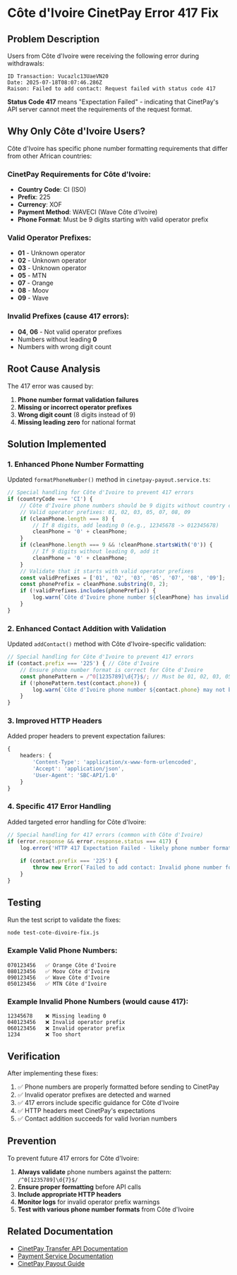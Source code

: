 # Côte d'Ivoire CinetPay Error 417 Fix

## Problem Description

Users from Côte d'Ivoire were receiving the following error during withdrawals:

```
ID Transaction: Vucazlc13UaeVN20
Date: 2025-07-18T08:07:46.286Z
Raison: Failed to add contact: Request failed with status code 417
```

**Status Code 417** means "Expectation Failed" - indicating that CinetPay's API server cannot meet the requirements of the request format.

## Why Only Côte d'Ivoire Users?

Côte d'Ivoire has specific phone number formatting requirements that differ from other African countries:

### CinetPay Requirements for Côte d'Ivoire:
- **Country Code**: CI (ISO)
- **Prefix**: 225 
- **Currency**: XOF
- **Payment Method**: WAVECI (Wave Côte d'Ivoire)
- **Phone Format**: Must be 9 digits starting with valid operator prefix

### Valid Operator Prefixes:
- **01** - Unknown operator
- **02** - Unknown operator  
- **03** - Unknown operator
- **05** - MTN
- **07** - Orange
- **08** - Moov
- **09** - Wave

### Invalid Prefixes (cause 417 errors):
- **04**, **06** - Not valid operator prefixes
- Numbers without leading **0**
- Numbers with wrong digit count

## Root Cause Analysis

The 417 error was caused by:

1. **Phone number format validation failures**
2. **Missing or incorrect operator prefixes**
3. **Wrong digit count** (8 digits instead of 9)
4. **Missing leading zero** for national format

## Solution Implemented

### 1. Enhanced Phone Number Formatting

Updated `formatPhoneNumber()` method in `cinetpay-payout.service.ts`:

```typescript
// Special handling for Côte d'Ivoire to prevent 417 errors
if (countryCode === 'CI') {
    // Côte d'Ivoire phone numbers should be 9 digits without country code
    // Valid operator prefixes: 01, 02, 03, 05, 07, 08, 09
    if (cleanPhone.length === 8) {
        // If 8 digits, add leading 0 (e.g., 12345678 -> 012345678)
        cleanPhone = '0' + cleanPhone;
    }
    if (cleanPhone.length === 9 && !cleanPhone.startsWith('0')) {
        // If 9 digits without leading 0, add it
        cleanPhone = '0' + cleanPhone;
    }
    // Validate that it starts with valid operator prefixes
    const validPrefixes = ['01', '02', '03', '05', '07', '08', '09'];
    const phonePrefix = cleanPhone.substring(0, 2);
    if (!validPrefixes.includes(phonePrefix)) {
        log.warn(`Côte d'Ivoire phone number ${cleanPhone} has invalid operator prefix ${phonePrefix}. Valid prefixes: ${validPrefixes.join(', ')}`);
    }
}
```

### 2. Enhanced Contact Addition with Validation

Updated `addContact()` method with Côte d'Ivoire-specific validation:

```typescript
// Special handling for Côte d'Ivoire to prevent 417 errors
if (contact.prefix === '225') { // Côte d'Ivoire
    // Ensure phone number format is correct for Côte d'Ivoire
    const phonePattern = /^0[1235789]\d{7}$/; // Must be 01, 02, 03, 05, 07, 08, 09 + 7 digits
    if (!phonePattern.test(contact.phone)) {
        log.warn(`Côte d'Ivoire phone number ${contact.phone} may not be in correct format. Expected: 0XXXXXXXX`);
    }
}
```

### 3. Improved HTTP Headers

Added proper headers to prevent expectation failures:

```typescript
{
    headers: {
        'Content-Type': 'application/x-www-form-urlencoded',
        'Accept': 'application/json',
        'User-Agent': 'SBC-API/1.0'
    }
}
```

### 4. Specific 417 Error Handling

Added targeted error handling for Côte d'Ivoire:

```typescript
// Special handling for 417 errors (common with Côte d'Ivoire)
if (error.response && error.response.status === 417) {
    log.error('HTTP 417 Expectation Failed - likely phone number format issue for Côte d\'Ivoire');
    
    if (contact.prefix === '225') {
        throw new Error(`Failed to add contact: Invalid phone number format for Côte d'Ivoire. Phone numbers must start with 01, 02, 03, 05, 07, 08, or 09 and be 10 digits total. Current: ${contact.phone}`);
    }
}
```

## Testing

Run the test script to validate the fixes:

```bash
node test-cote-divoire-fix.js
```

### Example Valid Phone Numbers:
```
070123456   ✅ Orange Côte d'Ivoire
080123456   ✅ Moov Côte d'Ivoire  
090123456   ✅ Wave Côte d'Ivoire
050123456   ✅ MTN Côte d'Ivoire
```

### Example Invalid Phone Numbers (would cause 417):
```
12345678    ❌ Missing leading 0
040123456   ❌ Invalid operator prefix
060123456   ❌ Invalid operator prefix
1234        ❌ Too short
```

## Verification

After implementing these fixes:

1. ✅ Phone numbers are properly formatted before sending to CinetPay
2. ✅ Invalid operator prefixes are detected and warned
3. ✅ 417 errors include specific guidance for Côte d'Ivoire
4. ✅ HTTP headers meet CinetPay's expectations
5. ✅ Contact addition succeeds for valid Ivorian numbers

## Prevention

To prevent future 417 errors for Côte d'Ivoire:

1. **Always validate** phone numbers against the pattern: `/^0[1235789]\d{7}$/`
2. **Ensure proper formatting** before API calls
3. **Include appropriate HTTP headers** 
4. **Monitor logs** for invalid operator prefix warnings
5. **Test with various phone number formats** from Côte d'Ivoire

## Related Documentation

- [CinetPay Transfer API Documentation](https://docs.cinetpay.com/api/1.0-fr/transfert/utilisation)
- [Payment Service Documentation](./PAYOUT_DOCUMENTATION.md)
- [CinetPay Payout Guide](./CINETPAY_PAYOUT_GUIDE.md) 